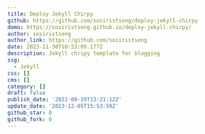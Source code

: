 ```yaml
---
title: Deploy Jekyll Chirpy
github: https://github.com/sosiristseng/deploy-jekyll-chirpy
demo: https://sosiristseng.github.io/deploy-jekyll-chirpy/
author: sosiristseng
author_link: https://github.com/sosiristseng
date: 2023-11-30T10:53:09.177Z
description: Jekyll chripy template for blogging
ssg:
  - Jekyll
css: []
cms: []
category: []
draft: false
publish_date: '2022-09-19T13:21:12Z'
update_date: '2023-12-05T15:53:59Z'
github_star: 0
github_fork: 0
---
```

